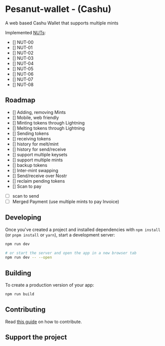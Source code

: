 # Pesanut-wallet - (Cashu)

A web based Cashu Wallet that supports multiple mints

Implemented [NUTs](https://github.com/cashubtc/nuts/):

- [] NUT-00
- [] NUT-01
- [] NUT-02
- [] NUT-03
- [] NUT-04
- [] NUT-05
- [] NUT-06
- [] NUT-07
- [] NUT-08

## Roadmap

- [] Adding, removing Mints
- [] Mobile, web friendly
- [] Minting tokens through Lightning
- [] Melting tokens through Lightning
- [] Sending tokens
- [] receiving tokens
- [] history for melt/mint
- [] history for send/receive
- [] support multiple keysets
- [] support multiple mints
- [] backup tokens
- [] Inter-mint swapping
- [] Send/receive over Nostr
- [] reclaim pending tokens
- [] Scan to pay
- [ ] scan to send
- [ ] Merged Payment (use multiple mints to pay Invoice)

## Developing

Once you've created a project and installed dependencies with `npm install` (or `pnpm install` or `yarn`), start a development server:

```bash
npm run dev

# or start the server and open the app in a new browser tab
npm run dev -- --open
```

## Building

To create a production version of your app:

```bash
npm run build
```

## Contributing

Read [this guide](/docs/contribute.md) on how to contribute.

## Support the project
